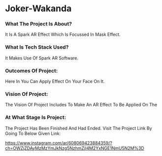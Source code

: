 # Joker-Wakanda

### What The Project Is About?
It Is A Spark AR Effect Which Is Focussed In Mask Effect.

### What Is Tech Stack Used?
It Makes Use Of Spark AR Software.

### Outcomes Of Project:
Here In You Can Apply Effect On Your Face On It.    

### Vision Of Project:
The Vision Of Project Includes To Make An AR Effect To Be Applied On The 

### At What Stage Is Project:
The Project Has Been Finished And Had Ended. Visit The Project Link By Going To Below Given Link:

https://www.instagram.com/ar/608069423884359/?ch=OWZjZDAyMzMzYmJkNzg5NzhmZjI4M2YxNGE1NmU5N2M%3D
